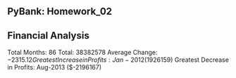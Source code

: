 ## PyBank: Homework_02
Financial Analysis
--------------------
Total Months: 86
Total: 38382578
Average Change: $-2315.12
Greatest Increase in Profits: Jan-2012 ($1926159)
Greatest Decrease in Profits: Aug-2013 ($-2196167)